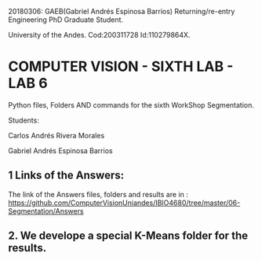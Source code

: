 <!--- 20180306AnswersLab6 first feedback  -->
20180306: GAEB(Gabriel Andrés Espinosa Barrios) Returning/re-entry Engineering PhD Graduate Student.

University of the Andes. Cod:200311728 Id:110279864X.
#  COMPUTER VISION - SIXTH LAB - LAB 6 
Python files, Folders AND commands for the sixth WorkShop Segmentation.

Students: 

Carlos Andrés Rivera Morales

Gabriel Andrés Espinosa Barrios

## 1 Links of the Answers:

The link of the Answers files, folders and results are in : https://github.com/ComputerVisionUniandes/IBIO4680/tree/master/06-Segmentation/Answers

## 2. We develope a special K-Means folder for the results.